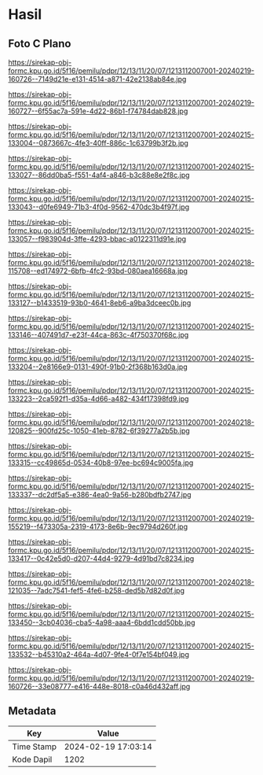 # Hasil

## Foto C Plano

https://sirekap-obj-formc.kpu.go.id/5f16/pemilu/pdpr/12/13/11/20/07/1213112007001-20240219-160726--7149d21e-e131-4514-a871-42e2138ab84e.jpg

https://sirekap-obj-formc.kpu.go.id/5f16/pemilu/pdpr/12/13/11/20/07/1213112007001-20240219-160727--6f55ac7a-591e-4d22-86b1-f74784dab828.jpg

https://sirekap-obj-formc.kpu.go.id/5f16/pemilu/pdpr/12/13/11/20/07/1213112007001-20240215-133004--0873667c-4fe3-40ff-886c-1c63799b3f2b.jpg

https://sirekap-obj-formc.kpu.go.id/5f16/pemilu/pdpr/12/13/11/20/07/1213112007001-20240215-133027--86dd0ba5-f551-4af4-a846-b3c88e8e2f8c.jpg

https://sirekap-obj-formc.kpu.go.id/5f16/pemilu/pdpr/12/13/11/20/07/1213112007001-20240215-133043--d0fe6949-71b3-4f0d-9562-470dc3b4f97f.jpg

https://sirekap-obj-formc.kpu.go.id/5f16/pemilu/pdpr/12/13/11/20/07/1213112007001-20240215-133057--f983904d-3ffe-4293-bbac-a0122311d91e.jpg

https://sirekap-obj-formc.kpu.go.id/5f16/pemilu/pdpr/12/13/11/20/07/1213112007001-20240218-115708--ed174972-6bfb-4fc2-93bd-080aea16668a.jpg

https://sirekap-obj-formc.kpu.go.id/5f16/pemilu/pdpr/12/13/11/20/07/1213112007001-20240215-133127--b1433519-93b0-4641-8eb6-a9ba3dceec0b.jpg

https://sirekap-obj-formc.kpu.go.id/5f16/pemilu/pdpr/12/13/11/20/07/1213112007001-20240215-133146--407491d7-e23f-44ca-863c-4f750370f68c.jpg

https://sirekap-obj-formc.kpu.go.id/5f16/pemilu/pdpr/12/13/11/20/07/1213112007001-20240215-133204--2e8166e9-0131-490f-91b0-2f368b163d0a.jpg

https://sirekap-obj-formc.kpu.go.id/5f16/pemilu/pdpr/12/13/11/20/07/1213112007001-20240215-133223--2ca592f1-d35a-4d66-a482-434f17398fd9.jpg

https://sirekap-obj-formc.kpu.go.id/5f16/pemilu/pdpr/12/13/11/20/07/1213112007001-20240218-120825--900fd25c-1050-41eb-8782-6f39277a2b5b.jpg

https://sirekap-obj-formc.kpu.go.id/5f16/pemilu/pdpr/12/13/11/20/07/1213112007001-20240215-133315--cc49865d-0534-40b8-97ee-bc694c9005fa.jpg

https://sirekap-obj-formc.kpu.go.id/5f16/pemilu/pdpr/12/13/11/20/07/1213112007001-20240215-133337--dc2df5a5-e386-4ea0-9a56-b280bdfb2747.jpg

https://sirekap-obj-formc.kpu.go.id/5f16/pemilu/pdpr/12/13/11/20/07/1213112007001-20240219-155219--f473305a-2319-4173-8e6b-9ec9794d260f.jpg

https://sirekap-obj-formc.kpu.go.id/5f16/pemilu/pdpr/12/13/11/20/07/1213112007001-20240215-133417--0c42e5d0-d207-44d4-9279-4d91bd7c8234.jpg

https://sirekap-obj-formc.kpu.go.id/5f16/pemilu/pdpr/12/13/11/20/07/1213112007001-20240218-121035--7adc7541-fef5-4fe6-b258-ded5b7d82d0f.jpg

https://sirekap-obj-formc.kpu.go.id/5f16/pemilu/pdpr/12/13/11/20/07/1213112007001-20240215-133450--3cb04036-cba5-4a98-aaa4-6bdd1cdd50bb.jpg

https://sirekap-obj-formc.kpu.go.id/5f16/pemilu/pdpr/12/13/11/20/07/1213112007001-20240215-133532--b45310a2-464a-4d07-9fe4-0f7e154bf049.jpg

https://sirekap-obj-formc.kpu.go.id/5f16/pemilu/pdpr/12/13/11/20/07/1213112007001-20240219-160726--33e08777-e416-448e-8018-c0a46d432aff.jpg


## Metadata

| Key        | Value               |
| ---------- | ------------------- |
| Time Stamp | 2024-02-19 17:03:14 |
| Kode Dapil | 1202                |



